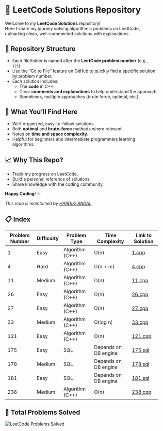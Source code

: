 # 🚀 LeetCode Solutions Repository

Welcome to my **LeetCode Solutions** repository!  
Here I share my journey solving algorithmic problems on LeetCode, uploading clean, well-commented solutions with explanations.

## 📂 Repository Structure

- Each file/folder is named after the **LeetCode problem number** (e.g., `121`).
- Use the “Go to File” feature on GitHub to quickly find a specific solution by problem number.
- Each solution includes:
  - The **code** in C++.
  - Clear **comments and explanations** to help understand the approach.
  - Sometimes, multiple approaches (brute force, optimal, etc.).

## 🧠 What You’ll Find Here

- Well-organized, easy-to-follow solutions.
- Both **optimal** and **brute-force** methods where relevant.
- Notes on **time and space complexity**.
- Helpful for beginners and intermediate programmers learning algorithms.

## 📈 Why This Repo?

- Track my progress on LeetCode.
- Build a personal reference of solutions.
- Share knowledge with the coding community.


**Happy Coding!** ✨


*This repo is maintained by [HARDIK-JINDAL](https://github.com/HARDIK-JINDAL)* 

## 📋 Index

| Problem Number | Difficulty | Problem Type    | Time Complexity     | Link to Solution                 |
|----------------|------------|-----------------|---------------------|---------------------------------|
| 1              | Easy       | Algorithm (C++) | O(n)                | [1.cpp](./1.cpp)               |
| 4              | Hard       | Algorithm (C++) | O(n + m)            | [4.cpp](./4.cpp)                |
| 11             | Medium     | Algorithm (C++) | O(n)                | [11.cpp](./11.cpp)               |
| 26             | Easy       | Algorithm (C++) | O(n)                | [26.cpp](./26.cpp)               |
| 27             | Easy       | Algorithm (C++) | O(n)                | [27.cpp](./27.cpp)               |
| 33             | Medium     | Algorithm (C++) | O(log n)            | [33.cpp](./33.cpp)               |
| 121            | Easy       | Algorithm (C++) | O(n)                | [121.cpp](./121.cpp)             |
| 175            | Easy       | SQL             | Depends on DB engine | [175.sql](./175.sql)             |
| 178            | Medium     | SQL             | Depends on DB engine | [178.sql](./178.sql)             |
| 181            | Easy       | SQL             | Depends on DB engine | [181.sql](./181.sql)             |
| 238            | Medium     | Algorithm (C++) | O(n)                 | [238.cpp](./238.cpp)             |


## 🧮 Total Problems Solved

![LeetCode Problems Solved](https://img.shields.io/badge/LeetCode_Problems_Solved-11-blue?style=for-the-badge&logo=leetcode&logoColor=white)



